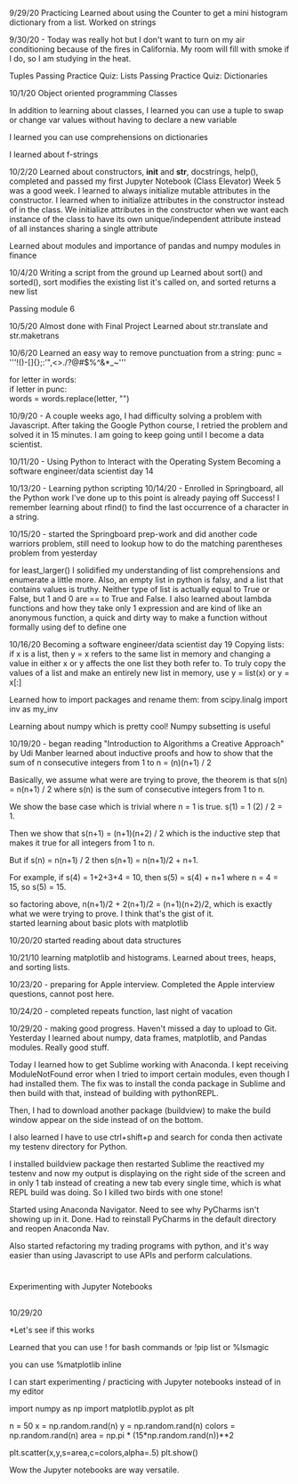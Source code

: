 9/29/20 Practicing
Learned about using the Counter to get a mini histogram dictionary from a list. 
Worked on strings

9/30/20 - Today was really hot but I don't want to turn on my air conditioning because of the fires in California. My room will fill with smoke if I do, so I am studying in the heat. 

Tuples
Passing Practice Quiz: Lists
Passing Practice Quiz: Dictionaries

10/1/20
Object oriented programming
Classes


In addition to learning about classes, I learned you can use a tuple to swap or change var values without having to declare a new variable

I learned you can use comprehensions on dictionaries 

I learned about f-strings

10/2/20
Learned about constructors, __init__ and __str__, docstrings, help(), completed and passed my first Jupyter Notebook (Class Elevator) 
Week 5 was a good week. I learned to always initialize mutable attributes in the constructor. I learned when to initialize attributes in the constructor instead of in the class. We initialize attributes in the constructor when we want each instance of the class to have its own unique/independent attribute instead of all instances sharing a single attribute

Learned about modules and importance of pandas and numpy modules in finance

10/4/20
Writing a script from the ground up
Learned about sort() and sorted(), sort modifies the existing list it's called on, and sorted returns a new list 

Passing module 6

10/5/20 Almost done with Final Project
Learned about str.translate and str.maketrans

10/6/20
Learned an easy way to remove punctuation from a string:
punc = '''!()-[]{};:'"\,<>./?@#$%^&*_~'''

for letter in words:  
  if letter in punc:  
    words = words.replace(letter, "")

10/9/20 - A couple weeks ago, I had difficulty solving a problem with Javascript. After taking the Google Python course, I retried the problem and solved it in 15 minutes. I am going to keep going until I become a data scientist. 

10/11/20 - Using Python to Interact with the Operating System
Becoming a software engineer/data scientist day 14

10/13/20 - Learning python scripting
10/14/20 - Enrolled in Springboard, all the Python work I've done up to this point is already paying off
Success! I remember learning about rfind() to find the last occurrence of a character in a string. 

10/15/20 - started the Springboard prep-work and did another code warriors problem, still need to lookup how to do the matching parentheses problem from yesterday

for least_larger() I solidified my understanding of list comprehensions and enumerate a little more. Also, an empty list in python is falsy, and a list that contains values is truthy. Neither type of list is actually equal to True or False, but 1 and 0 are == to True and False. I also learned about lambda functions and how they take only 1 expression and are kind of like an anonymous function, a quick and dirty way to make a function without formally using def to define one

10/16/20 Becoming a software engineer/data scientist day 19
Copying lists: if x is a list, then y = x refers to the same list in memory and changing a value in either x or y affects the one list they both refer to. 
To truly copy the values of a list and make an entirely new list in memory, use y = list(x) or y = x[:]

Learned how to import packages and rename them:
from scipy.linalg import inv as my_inv

Learning about numpy which is pretty cool! Numpy subsetting is useful

10/19/20 - began reading "Introduction to Algorithms a Creative Approach" by Udi Manber learned about inductive proofs and how to show that the sum of n consecutive integers from 1 to n = (n)(n+1) / 2

Basically, we assume what were are trying to prove, the theorem is that s(n) = n(n+1) / 2 where s(n) is the sum of consecutive integers from 1 to n. 

We show the base case which is trivial where n = 1 is true. s(1) = 1 (2) / 2 = 1. 

Then we show that s(n+1) = (n+1)(n+2) / 2 which is the inductive step that makes it true for all integers from 1 to n. 

But if s(n) = n(n+1) / 2 then s(n+1) = n(n+1)/2 + n+1. 

For example, if s(4) = 1+2+3+4 = 10, then s(5) = s(4) + n+1 where n = 4 = 15, so s(5) = 15. 

so factoring above, n(n+1)/2 + 2(n+1)/2 = (n+1)(n+2)/2, which is exactly what we were trying to prove. I think that's the gist of it.  
started learning about basic plots with matplotlib

10/20/20 started reading about data structures

10/21/10 learning matplotlib and histograms. Learned about trees, heaps, and sorting lists. 

10/23/20 - preparing for Apple interview. Completed the Apple interview questions, cannot post here. 

10/24/20 - completed repeats function, last night of vacation

10/29/20 - making good progress. Haven't missed a day to upload to Git. Yesterday I learned about numpy, data frames, matplotlib, and Pandas modules. Really good stuff. 

Today I learned how to get Sublime working with Anaconda. I kept receiving ModuleNotFound error when I tried to import certain modules, even though I had installed them. The fix was to install the conda package in Sublime and then build with that, instead of building with pythonREPL. 

Then, I had to download another package (buildview) to make the build window appear on the side instead of on the bottom. 

I also learned I have to use ctrl+shift+p and search for conda then activate my testenv directory for Python.

I installed buildview package then restarted Sublime the reactived my testenv and now my output is displaying on the right side of the screen and in only 1 tab instead of creating a new tab every single time, which is what REPL build was doing. So I killed two birds with one stone! 

Started using Anaconda Navigator. Need to see why PyCharms isn't showing up in it. Done. Had to reinstall PyCharms in the default directory and reopen Anaconda Nav. 

Also started refactoring my trading programs with python, and it's way easier than using Javascript to use APIs and perform calculations. 

#
Experimenting with Jupyter Notebooks

##
10/29/20

*Let's see if this works

Learned that you can use ! for bash commands or 
!pip list or %lsmagic

you can use %matplotlib inline 

I can start experimenting / practicing with Jupyter notebooks instead of in my editor

import numpy as np
import matplotlib.pyplot as plt

n = 50 
x = np.random.rand(n)
y = np.random.rand(n)
colors = np.random.rand(n)
area = np.pi * (15*np.random.rand(n))**2

plt.scatter(x,y,s=area,c=colors,alpha=.5)
plt.show()



Wow the Jupyter notebooks are way versatile. 

